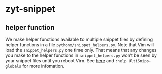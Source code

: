 # zyt-snippet

## helper function
We make helper functions available to multiple snippet files by defining helper functions in a file `pythonx/snippet_helpers.py`.
Note that Vim will load the `snippet_helpers.py` one time only. That means that any changes you make to the helper functions in `snippet_helpers.py` won’t be seen by your snippet files until you reboot Vim.
See [here](http://vimcasts.org/episodes/ultisnips-python-interpolation/) and `:help UltiSnips-globals` for more infomation.

